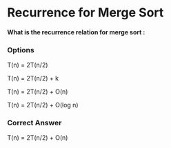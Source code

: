 
# Recurrence for Merge Sort


#### What is the recurrence relation for merge sort :

### Options

T(n) = 2T(n/2)

T(n) = 2T(n/2) + k

T(n) = 2T(n/2) + O(n) 

T(n) = 2T(n/2) + O(log n)

### Correct Answer

T(n) = 2T(n/2) + O(n) 
